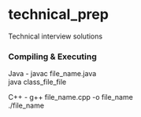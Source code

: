 # technical_prep
Technical interview solutions

### Compiling & Executing
  Java - javac file_name.java <br/>
         java class_file_file
  
  C++ - g++ file_name.cpp -o file_name<br/>
        ./file_name
  

  
